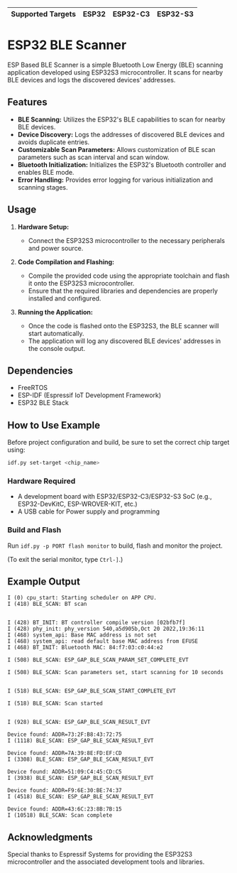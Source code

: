 | Supported Targets | ESP32 | ESP32-C3 | ESP32-S3 |
| ----------------- | ----- | -------- | -------- |

# ESP32 BLE Scanner

ESP Based BLE Scanner is a simple Bluetooth Low Energy (BLE) scanning application developed using ESP32S3 microcontroller. It scans for nearby BLE devices and logs the discovered devices' addresses.

## Features

- **BLE Scanning:** Utilizes the ESP32's BLE capabilities to scan for nearby BLE devices.
- **Device Discovery:** Logs the addresses of discovered BLE devices and avoids duplicate entries.
- **Customizable Scan Parameters:** Allows customization of BLE scan parameters such as scan interval and scan window.
- **Bluetooth Initialization:** Initializes the ESP32's Bluetooth controller and enables BLE mode.
- **Error Handling:** Provides error logging for various initialization and scanning stages.

## Usage

1. **Hardware Setup:**
   - Connect the ESP32S3 microcontroller to the necessary peripherals and power source.

2. **Code Compilation and Flashing:**
   - Compile the provided code using the appropriate toolchain and flash it onto the ESP32S3 microcontroller.
   - Ensure that the required libraries and dependencies are properly installed and configured.

3. **Running the Application:**
   - Once the code is flashed onto the ESP32S3, the BLE scanner will start automatically.
   - The application will log any discovered BLE devices' addresses in the console output.


## Dependencies

- FreeRTOS
- ESP-IDF (Espressif IoT Development Framework)
- ESP32 BLE Stack


## How to Use Example

Before project configuration and build, be sure to set the correct chip target using:

```bash
idf.py set-target <chip_name>
```

### Hardware Required

* A development board with ESP32/ESP32-C3/ESP32-S3 SoC (e.g., ESP32-DevKitC, ESP-WROVER-KIT, etc.)
* A USB cable for Power supply and programming

### Build and Flash

Run `idf.py -p PORT flash monitor` to build, flash and monitor the project.

(To exit the serial monitor, type ``Ctrl-]``.)


## Example Output

```
I (0) cpu_start: Starting scheduler on APP CPU.
I (418) BLE_SCAN: BT scan


I (428) BT_INIT: BT controller compile version [02bfb7f]
I (428) phy_init: phy_version 540,a5d905b,Oct 20 2022,19:36:11
I (468) system_api: Base MAC address is not set
I (468) system_api: read default base MAC address from EFUSE
I (468) BT_INIT: Bluetooth MAC: 84:f7:03:c0:44:e2

I (508) BLE_SCAN: ESP_GAP_BLE_SCAN_PARAM_SET_COMPLETE_EVT

I (508) BLE_SCAN: Scan parameters set, start scanning for 10 seconds


I (518) BLE_SCAN: ESP_GAP_BLE_SCAN_START_COMPLETE_EVT

I (518) BLE_SCAN: Scan started


I (928) BLE_SCAN: ESP_GAP_BLE_SCAN_RESULT_EVT

Device found: ADDR=73:2F:B8:43:72:75
I (1118) BLE_SCAN: ESP_GAP_BLE_SCAN_RESULT_EVT

Device found: ADDR=7A:39:8E:FD:EF:CD
I (3308) BLE_SCAN: ESP_GAP_BLE_SCAN_RESULT_EVT

Device found: ADDR=51:09:C4:45:CD:C5
I (3938) BLE_SCAN: ESP_GAP_BLE_SCAN_RESULT_EVT

Device found: ADDR=F9:6E:30:BE:74:37
I (4518) BLE_SCAN: ESP_GAP_BLE_SCAN_RESULT_EVT

Device found: ADDR=43:6C:23:8B:7B:15
I (10518) BLE_SCAN: Scan complete
```
## Acknowledgments

Special thanks to Espressif Systems for providing the ESP32S3 microcontroller and the associated development tools and libraries.
